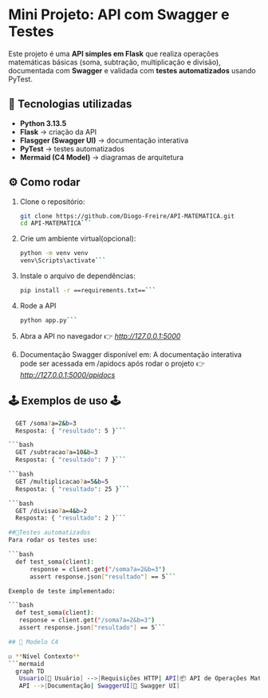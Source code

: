 # Mini Projeto: API com Swagger e Testes

Este projeto é uma **API simples em Flask** que realiza operações matemáticas básicas (soma, subtração, multiplicação e divisão), 
documentada com **Swagger** e validada com **testes automatizados** usando PyTest.

## 🚀 Tecnologias utilizadas
- **Python 3.13.5**
- **Flask** → criação da API
- **Flasgger (Swagger UI)** → documentação interativa
- **PyTest** → testes automatizados
- **Mermaid (C4 Model)** → diagramas de arquitetura

## ​⚙️​ Como rodar

1. Clone o repositório:
   ```bash
   git clone https://github.com/Diogo-Freire/API-MATEMATICA.git
   cd API-MATEMATICA```

2. Crie um ambiente virtual(opcional):
   ```bash
   python -m venv venv
   venv\Scripts\activate```
   
3. Instale o arquivo de dependências:
   ```bash
   pip install -r ==requirements.txt==```

4. Rode a API
   ```bash
   python app.py```

5. Abra a API no navegador
   👉 *http://127.0.0.1:5000*

6. Documentação Swagger disponível em:
   A documentação interativa pode ser acessada em /apidocs após rodar o projeto
  👉 *http://127.0.0.1:5000/apidocs*


## 🕹️ Exemplos de uso 🕹️
 ```bash
   GET /soma?a=2&b=3
   Resposta: { "resultado": 5 }```

```bash
   GET /subtracao?a=10&b=3
   Resposta: { "resultado": 7 }```

```bash
   GET /multiplicacao?a=5&b=5
   Resposta: { "resultado": 25 }```

```bash
   GET /divisao?a=4&b=2
   Resposta: { "resultado": 2 }```

##🧪Testes automatizados
Para rodar os testes use:

```bash
   def test_soma(client):
       response = client.get("/soma?a=2&b=3")
       assert response.json["resultado"] == 5```

Exemplo de teste implementado:

```bash
   def test_soma(client):
    response = client.get("/soma?a=2&b=3")
    assert response.json["resultado"] == 5```

## 📓 Modelo C4

 ☑️ **Nível Contexto**
 ```mermaid
   graph TD
    Usuario[👤 Usuário] -->|Requisições HTTP| API[📦 API de Operações Matemáticas]
    API -->|Documentação| SwaggerUI[📖 Swagger UI]
 ```












